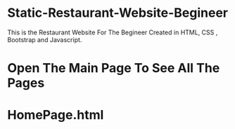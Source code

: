 # Static-Restaurant-Website-Begineer
This is the Restaurant Website For The Begineer Created in HTML, CSS , Bootstrap and Javascript.
# Open The Main Page To See All The Pages
# HomePage.html
